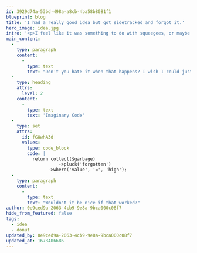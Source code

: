 ```yaml
---
id: 3929d74a-53bd-498a-a8cb-4ba58b8081f1
blueprint: blog
title: 'I had a really good idea but got sidetracked and forgot it.'
hero_image: idea.jpg
intro: '<p>I feel like it was something to do with squeegees, or maybe the Beegees? Perhaps related to Archimedes or old spindles of CDs? I wish I could remember but I was distracted by freebies – a full basket of ripe kiwis.</p>'
main_content:
  -
    type: paragraph
    content:
      -
        type: text
        text: "Don't you hate it when that happens? I wish I could just write some code to retrieve stuff when it falls out of my short-term memory."
  -
    type: heading
    attrs:
      level: 2
    content:
      -
        type: text
        text: 'Imaginary Code'
  -
    type: set
    attrs:
      id: fGOwhA3d
      values:
        type: code_block
        code: |
          return collect($garbage)
            		->pluck('forgotten')
          	  	->where('value', '=', 'high');
  -
    type: paragraph
    content:
      -
        type: text
        text: "Wouldn't it be nice if that worked?"
author: 0e9ced9a-2063-4cb9-9e8a-9bca000c08f7
hide_from_featured: false
tags:
  - idea
  - donut
updated_by: 0e9ced9a-2063-4cb9-9e8a-9bca000c08f7
updated_at: 1673406686
---
```

